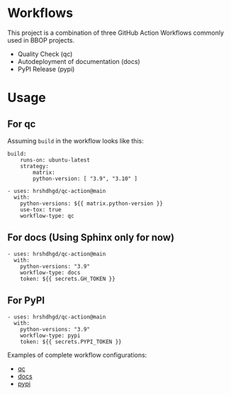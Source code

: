 # Workflows
This project is a combination of three GitHub Action Workflows commonly used in BBOP projects.
- Quality Check (qc)
- Autodeployment of documentation (docs)
- PyPI Release (pypi)


# Usage

## For qc
Assuming `build` in the workflow looks like this:
```
build:
    runs-on: ubuntu-latest
    strategy:
        matrix:
        python-version: [ "3.9", "3.10" ]
```

```
- uses: hrshdhgd/qc-action@main
  with:
    python-versions: ${{ matrix.python-version }}
    use-tox: true
    workflow-type: qc
```

## For docs (Using Sphinx only for now)
```
- uses: hrshdhgd/qc-action@main
  with:
    python-versions: "3.9"
    workflow-type: docs
    token: ${{ secrets.GH_TOKEN }}
```

## For PyPI
```
- uses: hrshdhgd/qc-action@main
  with:
    python-versions: "3.9"
    workflow-type: pypi
    token: ${{ secrets.PYPI_TOKEN }}

```

Examples of complete workflow configurations:

 - [qc](https://github.com/hrshdhgd/workflow-test/blob/main/.github/workflows/qc.yml)
 - [docs](https://github.com/hrshdhgd/workflow-test/blob/main/.github/workflows/docs.yml)
 - [pypi](https://github.com/hrshdhgd/workflow-test/tree/main/.github/workflows)
